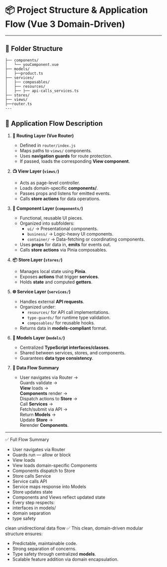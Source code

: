 # 📦 Project Structure & Application Flow (Vue 3 Domain-Driven)

---

## 📁 Folder Structure
````
├── components/ 
│   └── youComponent.vue 
├── models/
│   ├──product.ts
├── services/
│   ├── composables/
│   ├── resources/
│   ├── ├── api-calls_services.ts 
├── stores/
├── views/
├──router.ts
---
````
## 🔄 Application Flow Description

1. **🔗 Routing Layer (Vue Router)**
    - Defined in `router/index.js`
    - Maps paths to `views/` components.
    - Uses **navigation guards** for route protection.
    - If passed, loads the corresponding **View component**.

2. **📺 View Layer (`views/`)**
    - Acts as page-level controller.
    - Loads domain-specific **components/**.
    - Passes props and listens for emitted events.
    - Calls **store actions** for data operations.

3. **🧩 Component Layer (`components/`)**
    - Functional, reusable UI pieces.
    - Organized into subfolders:
        - `ui/` → Presentational components.
        - `business/` → Logic-heavy UI components.
        - `container/` → Data-fetching or coordinating components.
    - Uses **props** for data in, **emits** for events out.
    - Calls **store actions** via Pinia composables.

4. **📦 Store Layer (`stores/`)**
    - Manages local state using **Pinia**.
    - Exposes **actions** that trigger **services**.
    - Holds **state** and computed **getters**.

5. **🌐 Service Layer (`services/`)**
    - Handles external **API requests**.
    - Organized under:
        - `resources/` for API call implementations.
        - `type-guards/` for runtime type validation.
        - `composables/` for reusable hooks.
    - Returns data in **models-compliant** format.

6. **📑 Models Layer (`models/`)**
    - Centralized **TypeScript interfaces/classes**.
    - Shared between services, stores, and components.
    - Guarantees **data type consistency**.

7. **🔁 Data Flow Summary**
    - User navigates via Router →  
      Guards validate →  
      **View** loads →  
      **Components** render →  
      Dispatch actions to **Store** →  
      Call **Services** →  
      Fetch/submit via API →  
      Return **Models** →  
      Update **Store** →  
      Rerender **Components**.

---


✅ Full Flow Summary
- User navigates via Router
- Guards run — allow or block
- View loads
- View loads domain-specific Components
- Components dispatch to Store
- Store calls Service
- Service calls API
- Service maps response into Models
- Store updates state
- Components and Views reflect updated state
- Every step respects:
- interfaces in models/
- domain separation
- type safety

clean unidirectional data flow
✅ This clean, domain-driven modular structure ensures:
- Predictable, maintainable code.
- Strong separation of concerns.
- Type safety through centralized **models**.
- Scalable feature addition via domain encapsulation.

